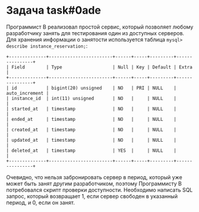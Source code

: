 # Задача task#0ade

Программист B реализовал простой сервис, который позволяет любому разработчику занять для тестирования один из доступных серверов.
Для хранения информации о занятости используется таблица `mysql> describe instance_reservation;`:

```
+--------------+------------------------+------+-----+---------+----------------+
| Field        | Type                   | Null | Key | Default | Extra          |
+--------------+------------------------+------+-----+---------+----------------+
| id           | bigint(20) unsigned    | NO   | PRI | NULL    | auto_increment |
| instance_id  | int(11) unsigned       | NO   |     | NULL    |                |
| started_at   | timestamp              | NO   |     | NULL    |                |
| ended_at     | timestamp              | NO   |     | NULL    |                |
| created_at   | timestamp              | NO   |     | NULL    |                |
| updated_at   | timestamp              | NO   |     | NULL    |                |
| deleted_at   | timestamp              | YES  |     | NULL    |                |
+--------------+------------------------+------+-----+---------+----------------+
```

Очевидно, что нельзя забронировать сервер в период, который уже может быть занят другим разработчиком, поэтому Программисту B потребовался скрипт проверки доступности.
Необходимо написать SQL запрос, который возвращает 1, если сервер свободен в указанный период, и 0, если он занят.

